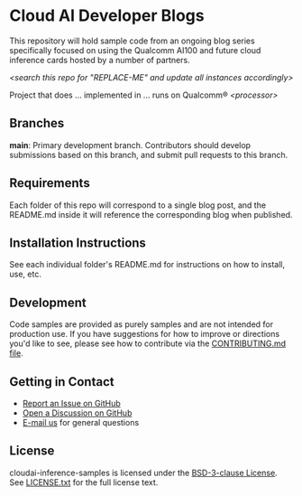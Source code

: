 # Cloud AI Developer Blogs

This repository will hold sample code from an ongoing blog series specifically focused on using the Qualcomm AI100 and future cloud inference cards hosted by a number of partners.

*\<search this repo for "REPLACE-ME" and update all instances accordingly\>*

Project that does ... implemented in ... runs on Qualcomm® *\<processor\>*

## Branches

**main**: Primary development branch. Contributors should develop submissions based on this branch, and submit pull requests to this branch.

## Requirements

Each folder of this repo will correspond to a single blog post, and the README.md inside it will reference the corresponding blog when published.  

## Installation Instructions

See each individual folder's README.md for instructions on how to install, use, etc.

## Development

Code samples are provided as purely samples and are not intended for production use. If you have suggestions for how to improve or directions you'd like to see, please see how to contribute via the [CONTRIBUTING.md file](CONTRIBUTING.md).

## Getting in Contact

* [Report an Issue on GitHub](../../issues)
* [Open a Discussion on GitHub](../../discussions)
* [E-mail us](mailto:REPLACE-ME@qti.qualcomm.com) for general questions

## License

cloudai-inference-samples is licensed under the [BSD-3-clause License](https://spdx.org/licenses/BSD-3-Clause.html). See [LICENSE.txt](LICENSE.txt) for the full license text.
